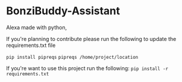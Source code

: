 # BonziBuddy-Assistant

Alexa made with python,

If you're planning to contribute please run the following to update the requirements.txt file

``
pip install pipreqs
``
``
pipreqs /home/project/location
``

If you're want to use this project run the following:
``
pip install -r requirements.txt
``
